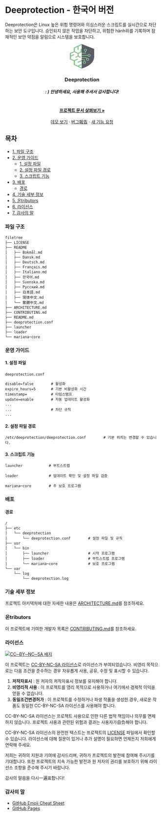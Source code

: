 # Deeprotection - 한국어 버전

Deeprotection은 Linux 높은 위험 명령어와 의심스러운 스크립트를 실시간으로 차단하는 보안 도구입니다. 승인되지 않은 작업을 차단하고, 위험한 hành위를 기록하며 잠재적인 보안 약점을 알림으로 시스템을 보호합니다.

<p align="center">
  <a href="https://github.com/Geekstrange/Deeprotection">
    <img src="images/logo.svg" alt="Logo" width="80" height="80">
  </a>
  <h3 align="center">Deeprotection</h3>
  <h5 align="center">: ) 안녕하세요, 사용해 주셔서 감사합니다!</h5>
  <p align="center">
    <br />
    <a href="https://github.com/Geekstrange/Deeprotection"><strong>프로젝트 문서 살펴보기 »</strong></a>
    <br />
    <br />
    <a href="https://github.com/Geekstrange/Deeprotection">데모 보기</a>
    ·
    <a href="https://github.com/Geekstrange/Deeprotection/issues">버그報告</a>
    ·
    <a href="https://github.com/Geekstrange/Deeprotection/issues">새 기능 요청</a>
  </p>

## 목차

- [1\. 파일 구조](#파일-구조)
- [2\. 운영 가이드](#운영-가이드)
  - [1\. 설정 파일](#1-설정-파일)
  - [2\. 설정 파일 경로](#2-설정-파일-경로)
  - [3\. 스크립트 기능](#3-스크립트-기능)
- [3\. 배포](#배포)
  - [경로](#경로)
- [4\. 기술 세부 정보](#기술-세부-정보)
- [5\. 온tributors](#온tributors)
- [6\. 라이선스](#라이선스)
- [7\. 감사의 말](#감사의-말)

### 파일 구조
```
filetree 
├── LICENSE
├── README
│   ├── Bokmål.md
│   ├── Dansk.md
│   ├── Deutsch.md
│   ├── Français.md
│   ├── Italiano.md
│   ├── 한국어.md
│   ├── Svenska.md
│   ├── Русский.md
│   ├── 日本語.md
│   ├── 简体中文.md
│   └── 繁體中文.md
├── ARCHITECTURE.md
├── CONTRIBUTING.md
├── README.md
├── deeprotection.conf
├── launcher
├── loader
└── mariana─core
```

### 운영 가이드

#### 1\. 설정 파일

`deeprotection.conf`

```
disable=false        # 활성화
expire_hours=5       # 기본 비활성화 시간
timestamp=           # 타임스탬프
update=enable        # 자동 업데이트 활성화
...
...                  # 차단 규칙
...
```

#### 2\. 설정 파일 경로

```
/etc/deeprotection/deeprotection.conf        # 기본 위치는 변경할 수 있습니다.
```

#### 3\. 스크립트 기능

```
launcher            # 부트스트랩

loader              # 업데이트 확인 및 설정 파일 검증

mariana─core        # 주 보호 프로그램
```

### 배포

#### 경로

```
/
├── etc
│   └── deeprotection
│       └── deeprotection.conf        # 설정 파일 및 규칙
├── usr
│   └── bin 
│       ├── launcher                  # 시작 프로그램
│       ├── loader                    # 부트스트랩 프로그램
│       └── mariana─core              # 보호 프로그램
└── var
    └── log
        └── deeprotection.log
```

### 기술 세부 정보

프로젝트 아키텍처에 대한 자세한 내용은 [ARCHITECTURE.md](https://github.com/Geekstrange/Deeprotection/ARCHITECTURE.md)를 참조하세요.

### 온tributors

이 프로젝트에 기여한 개발자 목록은 [CONTRIBUTING.md](https://github.com/Geekstrange/Deeprotection/CONTRIBUTING.md)를 참조하세요.

### 라이선스

[![CC─BY─NC─SA 배지](https://mirrors.creativecommons.org/presskit/buttons/88x31/svg/by─nc─sa.svg)](https://creativecommons.org/licenses/by-nc-sa/4.0/)

이 프로젝트는 [CC-BY-NC-SA 라이선스](https://creativecommons.org/licenses/by-nc-sa/4.0/)로 라이선스가 부여되었습니다. 비영리 목적으로는 다음 조건을 준수하는 경우 자유롭게 사용, 공유, 수정 및 표시할 수 있습니다.

1. **저작자표시** : 원 저자의 저작자표시 정보를 유지해야 합니다.
2. **비영리적 사용** : 이 프로젝트를 영리 목적으로 사용하거나 여기에서 경제적 이익을 얻을 수 없습니다.
3. **동일조건변경허가** : 이 프로젝트를 수정하거나 파생 작품을 생성한 경우, 새로운 작품도 동일한 CC-BY-NC-SA 라이선스를 사용해야 합니다.

CC-BY-NC-SA 라이선스는 프로젝트 사용으로 인한 다른 법적 책임이나 의무를 면제하지 않습니다. 프로젝트 사용과 관련된 위험과 결과는 사용자가自负해야 합니다.

CC-BY-NC-SA 라이선스의 완전한 텍스트는 프로젝트의 [LICENSE](https://github.com/Geekstrange/Deeprotection/LICENSE) 파일에서 확인할 수 있습니다. 라이선스에 대해 질문이 있거나 추가 설명이 필요하면 언제든지 저희에게 연락해 주세요.

저희는 귀하의 지원과 기여에 감사드리며, 귀하가 프로젝트의 발전에 참여해 주시기를 기대합니다. 또한 프로젝트의 지속 가능한 발전과 원 저자의 권리를 보호하기 위해 라이선스 조항을 준수해 주시기 바랍니다.

감사의 말씀을 다시一遍표합니다!

### 감사의 말

- [GitHub Emoji Cheat Sheet](https://www.webpagefx.com/tools/emoji─cheat─sheet)
- [GitHub Pages](https://pages.github.com)